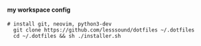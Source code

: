 #### my workspace config

```
# install git, neovim, python3-dev
  git clone https://github.com/lesssound/dotfiles ~/.dotfiles
  cd ~/.dotfiles && sh ./installer.sh
```
